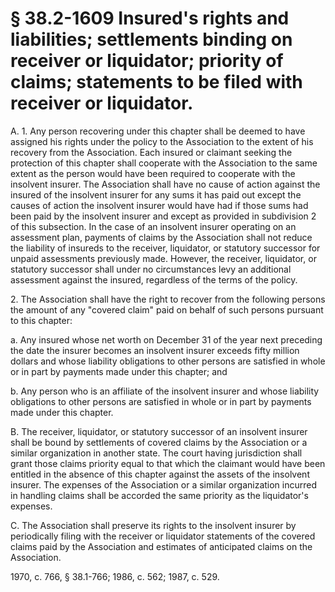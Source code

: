 # § 38.2-1609 Insured's rights and liabilities; settlements binding on receiver or liquidator; priority of claims; statements to be filed with receiver or liquidator.

<p>A. 1. Any person recovering under this chapter shall be deemed to have assigned his rights under the policy to the Association to the extent of his recovery from the Association. Each insured or claimant seeking the protection of this chapter shall cooperate with the Association to the same extent as the person would have been required to cooperate with the insolvent insurer. The Association shall have no cause of action against the insured of the insolvent insurer for any sums it has paid out except the causes of action the insolvent insurer would have had if those sums had been paid by the insolvent insurer and except as provided in subdivision 2 of this subsection. In the case of an insolvent insurer operating on an assessment plan, payments of claims by the Association shall not reduce the liability of insureds to the receiver, liquidator, or statutory successor for unpaid assessments previously made. However, the receiver, liquidator, or statutory successor shall under no circumstances levy an additional assessment against the insured, regardless of the terms of the policy.</p><p>2. The Association shall have the right to recover from the following persons the amount of any "covered claim" paid on behalf of such persons pursuant to this chapter:</p><p>a. Any insured whose net worth on December 31 of the year next preceding the date the insurer becomes an insolvent insurer exceeds fifty million dollars and whose liability obligations to other persons are satisfied in whole or in part by payments made under this chapter; and</p><p>b. Any person who is an affiliate of the insolvent insurer and whose liability obligations to other persons are satisfied in whole or in part by payments made under this chapter.</p><p>B. The receiver, liquidator, or statutory successor of an insolvent insurer shall be bound by settlements of covered claims by the Association or a similar organization in another state. The court having jurisdiction shall grant those claims priority equal to that which the claimant would have been entitled in the absence of this chapter against the assets of the insolvent insurer. The expenses of the Association or a similar organization incurred in handling claims shall be accorded the same priority as the liquidator's expenses.</p><p>C. The Association shall preserve its rights to the insolvent insurer by periodically filing with the receiver or liquidator statements of the covered claims paid by the Association and estimates of anticipated claims on the Association.</p><p>1970, c. 766, § 38.1-766; 1986, c. 562; 1987, c. 529.</p>